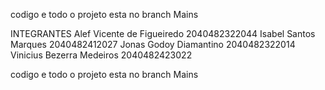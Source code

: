 codigo e todo o projeto esta no branch Mains

INTEGRANTES 
Alef Vicente de Figueiredo 2040482322044 
Isabel Santos Marques 2040482412027 
Jonas Godoy Diamantino 2040482322014 
Vinicius Bezerra Medeiros 2040482423022

codigo e todo o projeto esta no branch Mains
